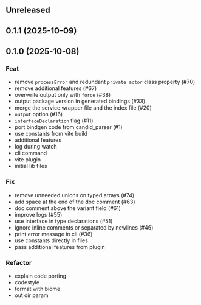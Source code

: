 ## Unreleased

## 0.1.1 (2025-10-09)

## 0.1.0 (2025-10-08)

### Feat

- remove `processError` and redundant `private actor` class property (#70)
- remove additional features (#67)
- overwrite output only with `force` (#38)
- output package version in generated bindings (#33)
- merge the service wrapper file and the index file (#20)
- `output` option (#16)
- `interfaceDeclaration` flag (#11)
- port bindgen code from candid_parser (#1)
- use constants from vite build
- additional features
- log during watch
- cli command
- vite plugin
- initial lib files

### Fix

- remove unneeded unions on typed arrays (#74)
- add space at the end of the doc comment (#63)
- doc comment above the variant field (#61)
- improve logs (#55)
- use interface in type declarations (#51)
- ignore inline comments or separated by newlines  (#46)
- print error message in cli (#36)
- use constants directly in files
- pass additional features from plugin

### Refactor

- explain code porting
- codestyle
- format with biome
- out dir param
